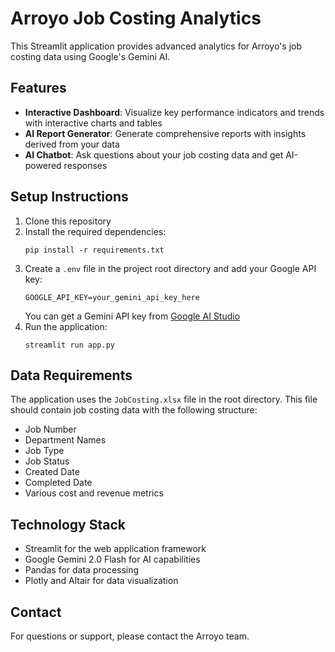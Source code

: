 # Arroyo Job Costing Analytics

This Streamlit application provides advanced analytics for Arroyo's job costing data using Google's Gemini AI.

## Features

- **Interactive Dashboard**: Visualize key performance indicators and trends with interactive charts and tables
- **AI Report Generator**: Generate comprehensive reports with insights derived from your data
- **AI Chatbot**: Ask questions about your job costing data and get AI-powered responses

## Setup Instructions

1. Clone this repository
2. Install the required dependencies:
   ```
   pip install -r requirements.txt
   ```
3. Create a `.env` file in the project root directory and add your Google API key:
   ```
   GOOGLE_API_KEY=your_gemini_api_key_here
   ```
   You can get a Gemini API key from [Google AI Studio](https://makersuite.google.com/app/apikey)
4. Run the application:
   ```
   streamlit run app.py
   ```

## Data Requirements

The application uses the `JobCosting.xlsx` file in the root directory. This file should contain job costing data with the following structure:
- Job Number
- Department Names
- Job Type
- Job Status
- Created Date
- Completed Date
- Various cost and revenue metrics

## Technology Stack

- Streamlit for the web application framework
- Google Gemini 2.0 Flash for AI capabilities
- Pandas for data processing
- Plotly and Altair for data visualization

## Contact

For questions or support, please contact the Arroyo team. 